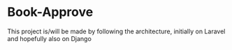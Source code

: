 # Book-Approve
This project is/will be made by following the architecture, initially on Laravel and hopefully also on Django
